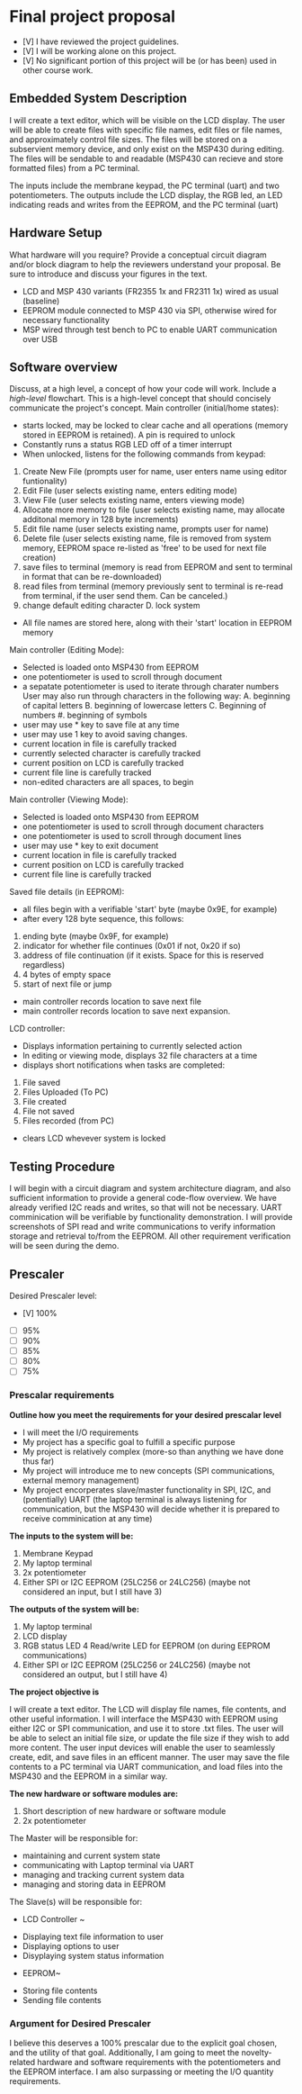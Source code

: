 # Final project proposal

- [V] I have reviewed the project guidelines.
- [V] I will be working alone on this project.
- [V] No significant portion of this project will be (or has been) used in other course work.

## Embedded System Description

I will create a text editor, which will be visible on the LCD display. The user will be able to create files with specific file names, edit files or file names, and approximately control file sizes. The files will be stored on a subservient memory device, and only exist on the MSP430 during editing. The files will be sendable to and readable (MSP430 can recieve and store formatted files) from a PC terminal. 

The inputs include the membrane keypad, the PC terminal (uart) and two potentiometers. 
The outputs include the LCD display, the RGB led, an LED indicating reads and writes from the EEPROM, and the PC terminal (uart)

## Hardware Setup

What hardware will you require? Provide a conceptual circuit diagram and/or block diagram to help the reviewers understand your proposal. Be sure to introduce and discuss your figures in the text.
- LCD and MSP 430 variants (FR2355 1x and FR2311 1x) wired as usual (baseline)
- EEPROM module connected to MSP 430 via SPI, otherwise wired for necessary functionality
- MSP wired through test bench to PC to enable UART communication over USB

## Software overview

Discuss, at a high level, a concept of how your code will work. Include a *high-level* flowchart. This is a high-level concept that should concisely communicate the project's concept.
Main controller (initial/home states): 
 - starts locked, may be locked to clear cache and all operations (memory stored in EEPROM is retained). A pin is required to unlock
 - Constantly runs a status RGB LED off of a timer interrupt
 - When unlocked, listens for the following commands from keypad: 
 1. Create New File (prompts user for name, user enters name using editor funtionality)
 2. Edit File (user selects existing name, enters editing mode) 
 3. View File (user selects existing name, enters viewing mode)
 4. Allocate more memory to file (user selects existing name, may allocate additonal memory in 128 byte increments)
 5. Edit file name (user selects existing name, prompts user for name)
 6. Delete file (user selects existing name, file is removed from system memory, EEPROM space re-listed as 'free' to be used for next file creation)
 7. save files to terminal (memory is read from EEPROM and sent to terminal in format that can be re-downloaded)
 8. read files from terminal (memory previously sent to terminal is re-read from terminal, if the user send them. Can be canceled.)
 9. change default editing character
 D. lock system

 - All file names are stored here, along with their 'start' location in EEPROM memory

Main controller (Editing Mode): 
 - Selected is loaded onto MSP430 from EEPROM
 - one potentiometer is used to scroll through document
 - a sepatate potentiometer is used to iterate through charater numbers
 User may also run through characters in the following way:
 A. beginning of capital letters
 B. beginning of lowercase letters
 C. Beginning of numbers
 #. beginning of symbols
 - user may use * key to save file at any time
 - user may use 1 key to avoid saving changes.
 - current location in file is carefully tracked
 - currently selected character is carefully tracked
 - current position on LCD is carefully tracked
 - current file line is carefully tracked
 - non-edited characters are all spaces, to begin
  
 Main controller (Viewing Mode): 
- Selected is loaded onto MSP430 from EEPROM
 - one potentiometer is used to scroll through document characters
 - one potentiometer is used to scroll through document lines
 - user may use * key to exit document
 - current location in file is carefully tracked
 - current position on LCD is carefully tracked
 - current file line is carefully tracked

 Saved file details (in EEPROM): 
 - all files begin with a verifiable 'start' byte (maybe 0x9E, for example)
 - after every 128 byte sequence, this follows:
 1. ending byte (maybe 0x9F, for example)
 2. indicator for whether file continues (0x01 if not, 0x20 if so)
 2. address of file continuation (if it exists. Space for this is reserved regardless)
 3. 4 bytes of empty space
 4. start of next file or jump

 - main controller records location to save next file
 - main controller records location to save next expansion.

 LCD controller:
 - Displays information pertaining to currently selected action
 - In editing or viewing mode, displays 32 file characters at a time
 - displays short notifications when tasks are completed:
 1. File saved
 2. Files Uploaded (To PC)
 3. File created
 4. File not saved
 5. Files recorded (from PC)
 - clears LCD whevever system is locked

## Testing Procedure

I will begin with a circuit diagram and system architecture diagram, and also sufficient information to provide a general code-flow overview. 
We have already verified I2C reads and writes, so that will not be necessary. UART comminication will be verifiable by functionality demonstration.
I will provide screenshots of SPI read and write communications to verify information storage and retrieval to/from the EEPROM.
All other requirement verification will be seen during the demo.

## Prescaler

Desired Prescaler level: 

- [V] 100%
- [ ] 95% 
- [ ] 90% 
- [ ] 85% 
- [ ] 80% 
- [ ] 75% 

### Prescalar requirements 

**Outline how you meet the requirements for your desired prescalar level**

- I will meet the I/O requirements
- My project has a specific goal to fulfill a specific purpose
- My project is relatively complex (more-so than anything we have done thus far)
- My project will introduce me to new concepts (SPI communications, external memory management)
- My project encorperates slave/master functionality in SPI, I2C, and (potentially) UART (the laptop terminal is always listening for communication, 
but the MSP430 will decide whether it is prepared to receive comminication at any time)
 
**The inputs to the system will be:**
1.  Membrane Keypad
2.  My laptop terminal
3.  2x potentiometer
4.  Either SPI or I2C EEPROM (25LC256 or 24LC256) (maybe not considered an input, but I still have 3)

**The outputs of the system will be:**
1.   My laptop terminal
2.   LCD display
3.   RGB status LED
4    Read/write LED for EEPROM (on during EEPROM communications)
5.   Either SPI or I2C EEPROM (25LC256 or 24LC256) (maybe not considered an output, but I still have 4)

**The project objective is**

I will create a text editor. The LCD will display file names, file contents, and other useful information. I will interface the MSP430 with EEPROM using either I2C or SPI communication, and use it to store .txt files. The user will be able to select an initial file size, or update the file size if they wish to add more content. The user input devices will enable the user to seamlessly create, edit, and save files in an efficent manner. The user may save the file contents to a PC terminal via UART communication, and load files into the MSP430 and the EEPROM in a similar way.

**The new hardware or software modules are:**
1. Short description of new hardware or software module
2. 2x potentiometer


The Master will be responsible for:
- maintaining and current system state
- communicating with Laptop terminal via UART
- managing and tracking current system data
- managing and storing data in EEPROM

The Slave(s) will be responsible for:
* LCD Controller ~
- Displaying text file information to user
- Displaying options to user
- Disyplaying system status information
* EEPROM~
- Storing file contents
- Sending file contents


### Argument for Desired Prescaler

I believe this deserves a 100% prescalar due to the explicit goal chosen, and the utility of that goal. Additionally, I am going to meet the novelty-related 
hardware and software requirements with the potentiometers and the EEPROM interface. I am also surpassing or meeting the I/O quantity requirements. 

